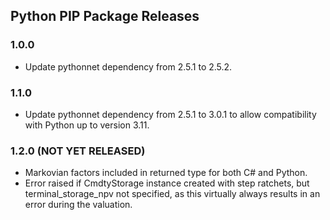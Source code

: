 
## Python PIP Package Releases
### 1.0.0
* Update pythonnet dependency from 2.5.1 to 2.5.2.

### 1.1.0
* Update pythonnet dependency from 2.5.1 to 3.0.1 to allow compatibility with Python up to version 3.11.

### 1.2.0 (NOT YET RELEASED)
* Markovian factors included in returned type for both C# and Python.
* Error raised if CmdtyStorage instance created with step ratchets, but terminal_storage_npv not specified, as this virtually always results in an error during the valuation.
